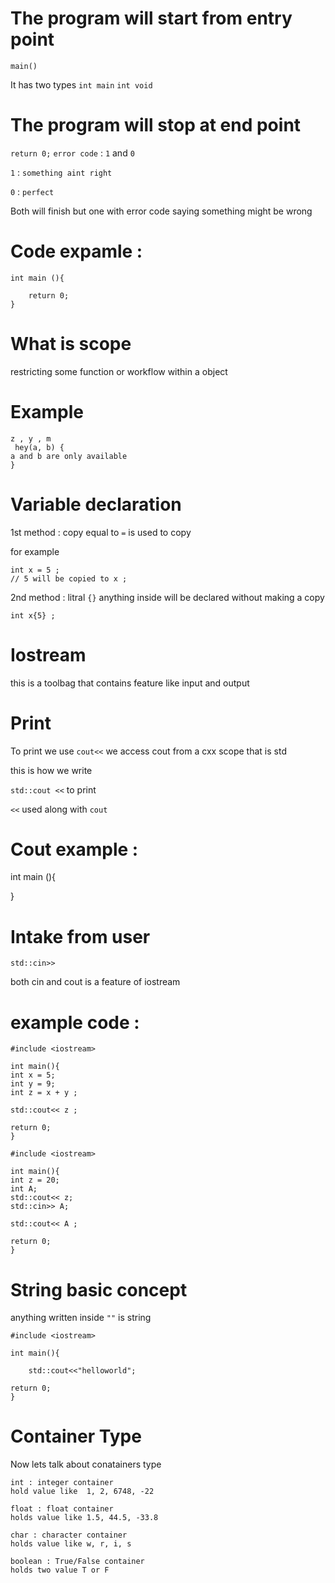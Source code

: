 # The program will start from entry point

`main()`
 
 It has two types
`int main`
`int void`
        


# The program will stop at end point
```return 0;``` 
 `error code` : `1` and `0` 

`1` : `something aint right`

`0` : `perfect`

Both will finish but one with error code saying something might be wrong 


# Code expamle : 
```
int main (){

    return 0;
}
```

# What is scope 
restricting some function or workflow within a object

# Example
```
z , y , m
 hey(a, b) {
a and b are only available
} 
```

# Variable declaration
1st method : copy 
 equal to `=` is used to copy 

for example
```
int x = 5 ;
// 5 will be copied to x ;
```

2nd method : litral
`{}` anything inside will be declared without making a copy 

`int x{5} ;`

# Iostream
this is a toolbag that contains feature like input and output


# Print 
To print we use `cout<<`
we access cout from a cxx scope that is std

this is how we write 

```std::cout <<``` to print

`<<` used along with `cout` 

# Cout example : 
 
 int main (){


 }

# Intake from user
`std::cin>>`

both cin and cout is a feature of iostream

# example code : 
```
#include <iostream>

int main(){
int x = 5;
int y = 9;
int z = x + y ;

std::cout<< z ;

return 0;
}
```
```
#include <iostream>

int main(){
int z = 20;
int A;
std::cout<< z;
std::cin>> A;

std::cout<< A ;

return 0;
}
```
# String basic concept
anything written inside `""` is string 
```
#include <iostream>

int main(){

    std::cout<<"helloworld";

return 0;
}
```

# Container Type
Now lets talk about conatainers type 
```
int : integer container
hold value like  1, 2, 6748, -22
```
```
float : float container 
holds value like 1.5, 44.5, -33.8
```
```
char : character container
holds value like w, r, i, s
```
```
boolean : True/False container
holds two value T or F
```

